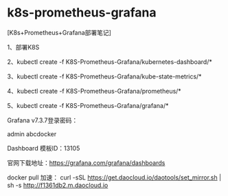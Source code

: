 # k8s-prometheus-grafana

[K8s+Prometheus+Grafana部署笔记]

1、部署K8S


2、kubectl create -f K8S-Prometheus-Grafana/kubernetes-dashboard/*


3、kubectl create -f K8S-Prometheus-Grafana/kube-state-metrics/*


4、kubectl create -f K8S-Prometheus-Grafana/prometheus/*


5、kubectl create -f K8S-Prometheus-Grafana/grafana/*


Grafana v7.3.7登录密码：

admin
abcdocker


Dashboard 模板ID：13105

官网下载地址：https://grafana.com/grafana/dashboards


docker pull 加速：
curl -sSL https://get.daocloud.io/daotools/set_mirror.sh | sh -s http://f1361db2.m.daocloud.io

